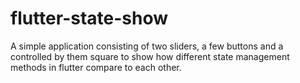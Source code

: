 # flutter-state-show

A simple application consisting of two sliders, a few buttons and a controlled by them square to show how different state management methods in flutter compare to each other. 